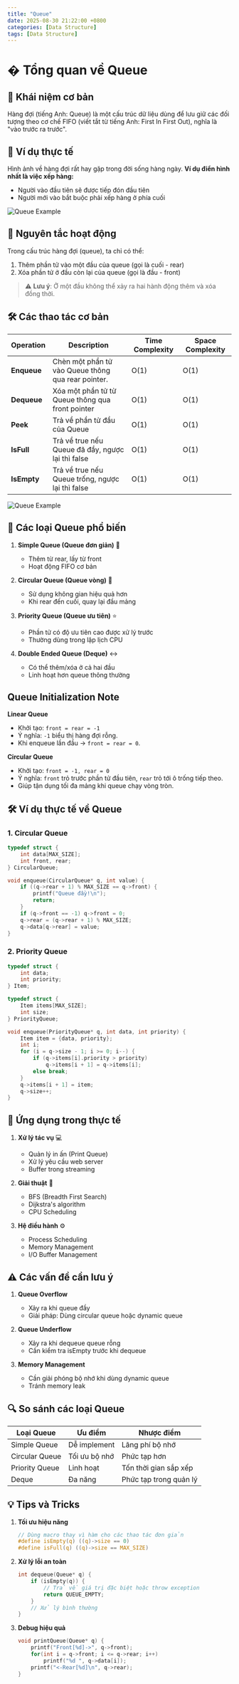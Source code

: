 ```yaml
---
title: "Queue"
date: 2025-08-30 21:22:00 +0800
categories: [Data Structure]
tags: [Data Structure]
---
```


# � Tổng quan về Queue

## 🎯 Khái niệm cơ bản

Hàng đợi (tiếng Anh: Queue) là một cấu trúc dữ liệu dùng để lưu giữ các đối tượng theo cơ chế FIFO (viết tắt từ tiếng Anh: First In First Out), nghĩa là "vào trước ra trước".

## 🌟 Ví dụ thực tế

Hình ảnh về hàng đợi rất hay gặp trong đời sống hàng ngày. 
**Ví dụ điển hình nhất là việc xếp hàng:**
- Người vào đầu tiên sẽ được tiếp đón đầu tiên
- Người mới vào bắt buộc phải xếp hàng ở phía cuối

![Queue Example](/assets/DataStructure/Queue/example.png)

## 🔄 Nguyên tắc hoạt động

Trong cấu trúc hàng đợi (queue), ta chỉ có thể:
1. Thêm phần tử vào một đầu của queue (gọi là cuối - rear)
2. Xóa phần tử ở đầu còn lại của queue (gọi là đầu - front)

> ⚠️ **Lưu ý**: Ở một đầu không thể xảy ra hai hành động thêm và xóa đồng thời.

## 🛠️ Các thao tác cơ bản

| Operation | Description                                                        | Time Complexity | Space Complexity |
|-----------|--------------------------------------------------------------------|-----------------|------------------|
| **Enqueue** | Chèn một phần tử vào Queue thông qua rear pointer.              | O(1)            | O(1)             |
| **Dequeue** | Xóa một phần tử từ Queue thông qua front pointer           | O(1)            | O(1)             |
| **Peek**    | Trả về phần tử đầu của Queue                            | O(1)            | O(1)             |
| **IsFull**  | Trả về true nếu Queue đã đầy, ngược lại thì false         | O(1)            | O(1)             |
| **IsEmpty** | Trả về true nếu Queue trống, ngược lại thì false        | O(1)            | O(1)             |

![Queue Example](/assets/DataStructure/Queue/queue_operator.png)

## 💫 Các loại Queue phổ biến

1. **Simple Queue (Queue đơn giản)** 📝
   - Thêm từ rear, lấy từ front
   - Hoạt động FIFO cơ bản

2. **Circular Queue (Queue vòng)** 🔄
   - Sử dụng không gian hiệu quả hơn
   - Khi rear đến cuối, quay lại đầu mảng

3. **Priority Queue (Queue ưu tiên)** ⭐
   - Phần tử có độ ưu tiên cao được xử lý trước
   - Thường dùng trong lập lịch CPU

4. **Double Ended Queue (Deque)** ↔️
   - Có thể thêm/xóa ở cả hai đầu
   - Linh hoạt hơn queue thông thường

## Queue Initialization Note

**Linear Queue**
  - Khởi tạo: `front = rear = -1`
  - Ý nghĩa: `-1` biểu thị hàng đợi rỗng.  
  - Khi enqueue lần đầu → `front = rear = 0`.

**Circular Queue**
  - Khởi tạo: `front = -1, rear = 0`
  - Ý nghĩa: `front` trỏ trước phần tử đầu tiên, `rear` trỏ tới ô trống tiếp theo.  
  - Giúp tận dụng tối đa mảng khi queue chạy vòng tròn.

## 🛠️ Ví dụ thực tế về Queue

### 1. Circular Queue
```c
typedef struct {
    int data[MAX_SIZE];
    int front, rear;
} CircularQueue;

void enqueue(CircularQueue* q, int value) {
    if ((q->rear + 1) % MAX_SIZE == q->front) {
        printf("Queue đầy!\n");
        return;
    }
    if (q->front == -1) q->front = 0;
    q->rear = (q->rear + 1) % MAX_SIZE;
    q->data[q->rear] = value;
}
```

### 2. Priority Queue
```c
typedef struct {
    int data;
    int priority;
} Item;

typedef struct {
    Item items[MAX_SIZE];
    int size;
} PriorityQueue;

void enqueue(PriorityQueue* q, int data, int priority) {
    Item item = {data, priority};
    int i;
    for (i = q->size - 1; i >= 0; i--) {
        if (q->items[i].priority > priority)
            q->items[i + 1] = q->items[i];
        else break;
    }
    q->items[i + 1] = item;
    q->size++;
}
```

## 🎯 Ứng dụng trong thực tế

1. **Xử lý tác vụ** 💻
   - Quản lý in ấn (Print Queue)
   - Xử lý yêu cầu web server
   - Buffer trong streaming

2. **Giải thuật** 🧮
   - BFS (Breadth First Search)
   - Dijkstra's algorithm
   - CPU Scheduling

3. **Hệ điều hành** ⚙️
   - Process Scheduling
   - Memory Management
   - I/O Buffer Management

## ⚠️ Các vấn đề cần lưu ý

1. **Queue Overflow**
   - Xảy ra khi queue đầy
   - Giải pháp: Dùng circular queue hoặc dynamic queue

2. **Queue Underflow**
   - Xảy ra khi dequeue queue rỗng
   - Cần kiểm tra isEmpty trước khi dequeue

3. **Memory Management**
   - Cần giải phóng bộ nhớ khi dùng dynamic queue
   - Tránh memory leak

## 🔍 So sánh các loại Queue

| Loại Queue | Ưu điểm | Nhược điểm |
|------------|---------|------------|
| Simple Queue | Dễ implement | Lãng phí bộ nhớ |
| Circular Queue | Tối ưu bộ nhớ | Phức tạp hơn |
| Priority Queue | Linh hoạt | Tốn thời gian sắp xếp |
| Deque | Đa năng | Phức tạp trong quản lý |

## 💡 Tips và Tricks

1. **Tối ưu hiệu năng**
   ```c
   // Dùng macro thay vì hàm cho các thao tác đơn giản
   #define isEmpty(q) ((q)->size == 0)
   #define isFull(q) ((q)->size == MAX_SIZE)
   ```

2. **Xử lý lỗi an toàn**
   ```c
   int dequeue(Queue* q) {
       if (isEmpty(q)) {
           // Trả về giá trị đặc biệt hoặc throw exception
           return QUEUE_EMPTY;
       }
       // Xử lý bình thường
   }
   ```

3. **Debug hiệu quả**
   ```c
   void printQueue(Queue* q) {
       printf("Front[%d]->", q->front);
       for(int i = q->front; i <= q->rear; i++)
           printf("%d ", q->data[i]);
       printf("<-Rear[%d]\n", q->rear);
   }
   ```